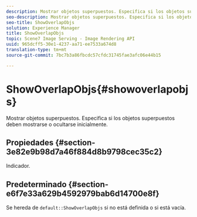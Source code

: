 ```yaml
---
description: Mostrar objetos superpuestos. Especifica si los objetos superpuestos deben mostrarse o ocultarse inicialmente.
seo-description: Mostrar objetos superpuestos. Especifica si los objetos superpuestos deben mostrarse o ocultarse inicialmente.
seo-title: ShowOverlapObjs
solution: Experience Manager
title: ShowOverlapObjs
topic: Scene7 Image Serving - Image Rendering API
uuid: 965dcff5-30e1-4237-aa71-ee7533a674d8
translation-type: tm+mt
source-git-commit: 7bc7b3a86fbcdc57cfdc31745fae3afc06e44b15

---
```



# ShowOverlapObjs{#showoverlapobjs}

Mostrar objetos superpuestos. Especifica si los objetos superpuestos deben mostrarse o ocultarse inicialmente.

## Propiedades {#section-3e82e9b98d7a46f884d8b9798cec35c2}

Indicador.

## Predeterminado {#section-e6f7e33a629b4592979bab6d14700e8f}

Se hereda de `default::ShowOverlapObjs` si no está definida o si está vacía.
